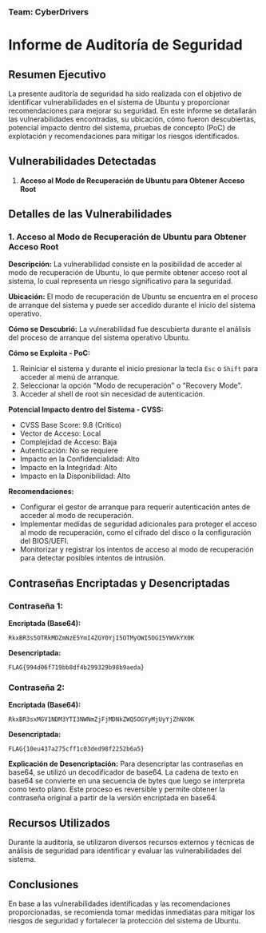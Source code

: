 ### Team: CyberDrivers
# Informe de Auditoría de Seguridad

## Resumen Ejecutivo

La presente auditoría de seguridad ha sido realizada con el objetivo de identificar vulnerabilidades en el sistema de Ubuntu y proporcionar recomendaciones para mejorar su seguridad. En este informe se detallarán las vulnerabilidades encontradas, su ubicación, cómo fueron descubiertas, potencial impacto dentro del sistema, pruebas de concepto (PoC) de explotación y recomendaciones para mitigar los riesgos identificados.

## Vulnerabilidades Detectadas

1. **Acceso al Modo de Recuperación de Ubuntu para Obtener Acceso Root**

## Detalles de las Vulnerabilidades

### 1. Acceso al Modo de Recuperación de Ubuntu para Obtener Acceso Root

**Descripción:**
La vulnerabilidad consiste en la posibilidad de acceder al modo de recuperación de Ubuntu, lo que permite obtener acceso root al sistema, lo cual representa un riesgo significativo para la seguridad.

**Ubicación:**
El modo de recuperación de Ubuntu se encuentra en el proceso de arranque del sistema y puede ser accedido durante el inicio del sistema operativo.

**Cómo se Descubrió:**
La vulnerabilidad fue descubierta durante el análisis del proceso de arranque del sistema operativo Ubuntu.

**Cómo se Exploita - PoC:**
1. Reiniciar el sistema y durante el inicio presionar la tecla `Esc` o `Shift` para acceder al menú de arranque.
2. Seleccionar la opción "Modo de recuperación" o "Recovery Mode".
3. Acceder al shell de root sin necesidad de autenticación.

**Potencial Impacto dentro del Sistema - CVSS:**
- CVSS Base Score: 9.8 (Crítico)
- Vector de Acceso: Local
- Complejidad de Acceso: Baja
- Autenticación: No se requiere
- Impacto en la Confidencialidad: Alto
- Impacto en la Integridad: Alto
- Impacto en la Disponibilidad: Alto

**Recomendaciones:**
- Configurar el gestor de arranque para requerir autenticación antes de acceder al modo de recuperación.
- Implementar medidas de seguridad adicionales para proteger el acceso al modo de recuperación, como el cifrado del disco o la configuración del BIOS/UEFI.
- Monitorizar y registrar los intentos de acceso al modo de recuperación para detectar posibles intentos de intrusión.

## Contraseñas Encriptadas y Desencriptadas

### Contraseña 1:

**Encriptada (Base64):**
```
RkxBR3s5OTRkMDZmNzE5YmI4ZGY0YjI5OTMyOWI5OGI5YWVkYX0K
```

**Desencriptada:**
```
FLAG{994d06f719bb8df4b299329b98b9aeda}
```

### Contraseña 2:

**Encriptada (Base64):**
```
RkxBR3sxMGV1NDM3YTI3NWNmZjFjMDNkZWQ5OGYyMjUyYjZhNX0K
```

**Desencriptada:**
```
FLAG{10eu437a275cff1c03ded98f2252b6a5}
```

**Explicación de Desencriptación:**
Para desencriptar las contraseñas en base64, se utilizó un decodificador de base64. La cadena de texto en base64 se convierte en una secuencia de bytes que luego se interpreta como texto plano. Este proceso es reversible y permite obtener la contraseña original a partir de la versión encriptada en base64.

## Recursos Utilizados

Durante la auditoría, se utilizaron diversos recursos externos y técnicas de análisis de seguridad para identificar y evaluar las vulnerabilidades del sistema.

## Conclusiones

En base a las vulnerabilidades identificadas y las recomendaciones proporcionadas, se recomienda tomar medidas inmediatas para mitigar los riesgos de seguridad y fortalecer la protección del sistema de Ubuntu.

